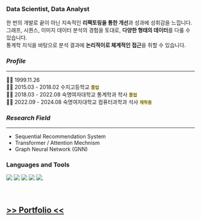 ### Data Scientist, Data Analyst

한 번의 개발로 끝이 아닌 지속적인 **리팩토링을 통한 개선**과 성과에 성취감을 느낍니다.  
그래프, 시퀀스, 이미지 데이터 분석의 경험을 토대로, **다양한 형태의 데이터**를 다룰 수 있습니다.  
통계학 지식을 바탕으로 분석 결과에 **논리적이로 체계적인 접근**을 취할 수 있습니다.  

### *Profile*
***
🐻‍❄️ 1999.11.26  
🐻‍❄️ 2015.03 - 2018.02 수지고등학교 <code style="background-color : #fff5b1">졸업</code>  
🐻‍❄️ 2018.03 - 2022.08 숙명여자대학교 통계학과 학사 <code style="background-color : #fff5b1">졸업</code>  
🐻‍❄️ 2022.09 - 2024.08 숙명여자대학교 컴퓨터과학과 석사 <code style="background-color : #fff5b1">재학중</code> 


### *Research Field*
***
- Sequential Recommendation System
- Transformer / Attention Mechnism
- Graph Neural Network (GNN)


### Languages and Tools
<div >
  <img src="https://img.shields.io/badge/Python-3776AB?style=flat&logo=Python&logoColor=white"/>
  <img src="https://img.shields.io/badge/Pytorch-EE4C2C?style=flat&logo=Python&logoColor=white"/>
  <img src="https://img.shields.io/badge/C-A8B9CC?style=flat&logo=Python&logoColor=white"/>
  <img src="https://img.shields.io/badge/R-276DC3?style=flat&logo=Python&logoColor=white"/>
  <img src="https://img.shields.io/badge/Apache Hadoop-66CCFF?style=flat&logo=Python&logoColor=white"/>.
</div>

<br/>
<br/>


## <a href="https://github.com/jangeunjo99/Portfolio"> >> Portfolio <<  </a>  
